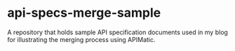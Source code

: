 # api-specs-merge-sample
A repository that holds sample API specification documents used in my blog for illustrating the merging process using APIMatic.
